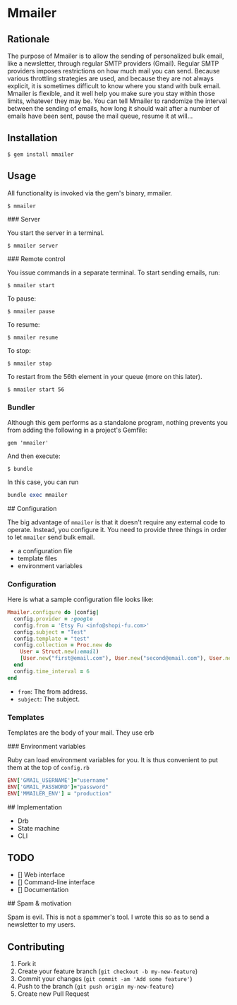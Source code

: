 # Mmailer

## Rationale

The purpose of Mmailer is to allow the sending of personalized bulk email, like a newsletter, through regular SMTP providers (Gmail).
Regular SMTP providers imposes restrictions on how much mail you can send. Because various throttling strategies are used, and because they are not  always explicit, it is sometimes difficult to know where you stand with bulk email.
Mmailer is flexible, and it well help you make sure you stay within those limits, whatever they may be.
You can tell Mmailer to randomize the interval between the sending of emails, how long it should wait after a number of emails have been sent, pause the mail queue, resume it at will...

## Installation

    $ gem install mmailer

## Usage

All functionality is invoked via the gem's binary, mmailer.

    $ mmailer

### Server

You start the server in a terminal.

    $ mmailer server

### Remote control

You issue commands in a separate terminal. To start sending emails, run:

    $ mmailer start

To pause:

    $ mmailer pause

To resume:

    $ mmailer resume

To stop:

    $ mmailer stop

To restart from  the 56th element in your queue (more on this later).

    $ mmailer start 56

### Bundler

Although this gem performs as a standalone program, nothing prevents you from adding the following in a project's Gemfile:

    gem 'mmailer'

And then execute:

    $ bundle


In this case, you can run
```ruby
bundle exec mmailer
```

## Configuration

The big advantage of `mmailer` is that it doesn't require any external code to operate. Instead, you configure it.
You need to provide three things in order to let `mmailer` send bulk email.

  * a configuration file
  * template files
  * environment variables

### Configuration

Here is what a sample configuration file looks like:
```ruby
Mmailer.configure do |config|
  config.provider = :google
  config.from = 'Etsy Fu <info@shopi-fu.com>'
  config.subject = "Test"
  config.template = "test"
  config.collection = Proc.new do
    User = Struct.new(:email)
    [User.new("first@email.com"), User.new("second@email.com"), User.new("third@email.com")]
  end
  config.time_interval = 6
end
```

* `from`: The from address.
* `subject`: The subject.

### Templates

Templates are the body of your mail. They use erb

### Environment variables

Ruby can load environment variables for you. It is thus convenient to put them at the top of `config.rb`
```ruby
ENV['GMAIL_USERNAME']="username"
ENV['GMAIL_PASSWORD']="password"
ENV['MMAILER_ENV'] = "production"
```

## Implementation

* Drb
* State machine
* CLI

## TODO

* [] Web interface
* [] Command-line interface
* [] Documentation

## Spam & motivation

Spam is evil. This is not a spammer's tool. I wrote this so as to send a newsletter to my users.

## Contributing

1. Fork it
2. Create your feature branch (`git checkout -b my-new-feature`)
3. Commit your changes (`git commit -am 'Add some feature'`)
4. Push to the branch (`git push origin my-new-feature`)
5. Create new Pull Request
